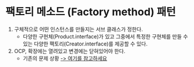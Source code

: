 # 팩토리 메소드 (Factory method) 패턴

1. 구체적으로 어떤 인스턴스를 만들지는 서브 클래스가 정한다.
    * 다양한 구현체(Product.interface)가 있고 그중에서 특정한 구현체를 만들 수 있는 다양한 팩토리(Creator.interface)를 제공할 수 있다.
2. OCP, 확장에는 열려있고 변경에는 닫혀있어야 한다.
    * 기존의 문제 상황
    [-> 여기를 참고하세요](../src/main/java/com/pattern/GoF/factory/motivation)